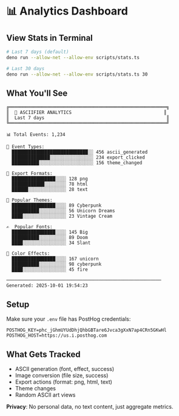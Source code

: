 # 📊 Analytics Dashboard

## View Stats in Terminal

```bash
# Last 7 days (default)
deno run --allow-net --allow-env scripts/stats.ts

# Last 30 days
deno run --allow-net --allow-env scripts/stats.ts 30
```

## What You'll See

```
╔══════════════════════════════════════════════════════════╗
║  🎨 ASCIIFIER ANALYTICS                                  ║
║  Last 7 days                                             ║
╚══════════════════════════════════════════════════════════╝

📊 Total Events: 1,234

🎯 Event Types:
  ████████████████████████████░░ 456 ascii_generated
  ██████████████░░░░░░░░░░░░░░░░ 234 export_clicked
  ██████████░░░░░░░░░░░░░░░░░░░░ 156 theme_changed

💾 Export Formats:
  ████████████████░░░░ 128 png
  ████████████░░░░░░░░ 78 html
  ██████░░░░░░░░░░░░░░ 28 text

🎨 Popular Themes:
  ████████████████░░░░ 89 Cyberpunk
  ██████████░░░░░░░░░░ 56 Unicorn Dreams
  ████░░░░░░░░░░░░░░░░ 23 Vintage Cream

✍️  Popular Fonts:
  ████████████████░░░░ 145 Big
  ██████████░░░░░░░░░░ 89 Doom
  ████░░░░░░░░░░░░░░░░ 34 Slant

🌈 Color Effects:
  ████████████████░░░░ 167 unicorn
  ██████████░░░░░░░░░░ 98 cyberpunk
  ████░░░░░░░░░░░░░░░░ 45 fire

─────────────────────────────────────────────────────────
Generated: 2025-10-01 19:54:23
```

## Setup

Make sure your `.env` file has PostHog credentials:

```env
POSTHOG_KEY=phc_jGhmUYUdDhjQhbGBTare6Jvca3gXxN7ap4CRn5GKwHl
POSTHOG_HOST=https://us.i.posthog.com
```

## What Gets Tracked

- ASCII generation (font, effect, success)
- Image conversion (file size, success)
- Export actions (format: png, html, text)
- Theme changes
- Random ASCII art views

**Privacy**: No personal data, no text content, just aggregate metrics.
